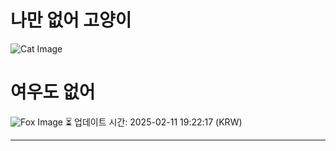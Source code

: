 
# 나만 없어 고양이

![Cat Image](https://cdn2.thecatapi.com/images/av4.jpg)

# 여우도 없어
![Fox Image](https://randomfox.ca/images/85.jpg)
⏳ 업데이트 시간: 2025-02-11 19:22:17 (KRW)

---
